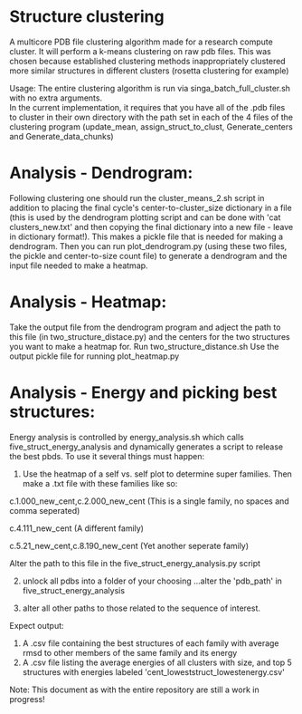 # Structure clustering
A multicore PDB file clustering algorithm made for a research compute cluster. It will perform a k-means clustering on raw pdb files. This was chosen because established clustering methods inappropriately clustered more similar structures in different clusters (rosetta clustering for example) 

Usage: 
The entire clustering algorithm is run via singa_batch_full_cluster.sh with no extra arguments.   
  In the current implementation, it requires that you have all of the .pdb files to cluster in their own directory with the path set in       each of the 4 files of the clustering program (update_mean, assign_struct_to_clust, Generate_centers and Generate_data_chunks)

# Analysis - Dendrogram:
Following clustering one should run the cluster_means_2.sh script in addition to placing the final cycle's center-to-cluster_size dictionary in a file (this is used by the dendrogram plotting script and can be done with 'cat clusters_new.txt' and then copying the final dictionary into a new file - leave in dictionary format!). This makes a pickle file that is needed for making a dendrogram. 
Then you can run plot_dendrogram.py (using these two files, the pickle and center-to-size count file) to generate a dendrogram and the input file needed to make a heatmap.

# Analysis - Heatmap:
Take the output file from the dendrogram program and adject the path to this file (in two_structure_distace.py) and the centers for the two structures you want to make a heatmap for.
Run two_structure_distance.sh 
Use the output pickle file for running plot_heatmap.py

# Analysis - Energy and picking best structures:
Energy analysis is controlled by energy_analysis.sh which calls five_struct_energy_analysis and dynamically generates a script to release the best pbds. To use it several things must happen: 

1. Use the heatmap of a self vs. self plot to determine super families. Then make a .txt file with these families like so:

c.1.000_new_cent,c.2.000_new_cent (This is a single family, no spaces and comma seperated) 

c.4.111_new_cent  (A different family)

c.5.21_new_cent,c.8.190_new_cent (Yet another seperate family)

Alter the path to this file in the five_struct_energy_analysis.py script

2. unlock all pdbs into a folder of your choosing ...alter the 'pdb_path' in five_struct_energy_analysis
 
3. alter all other paths to those related to the sequence of interest. 

Expect output: 
1. A .csv file containing the best structures of each family with average rmsd to other members of the same family and its energy 
2. A .csv file listing the average energies of all clusters with size, and top 5 structures with energies labeled 'cent_loweststruct_lowestenergy.csv'

Note: This document as with the entire repository are still a work in progress!
